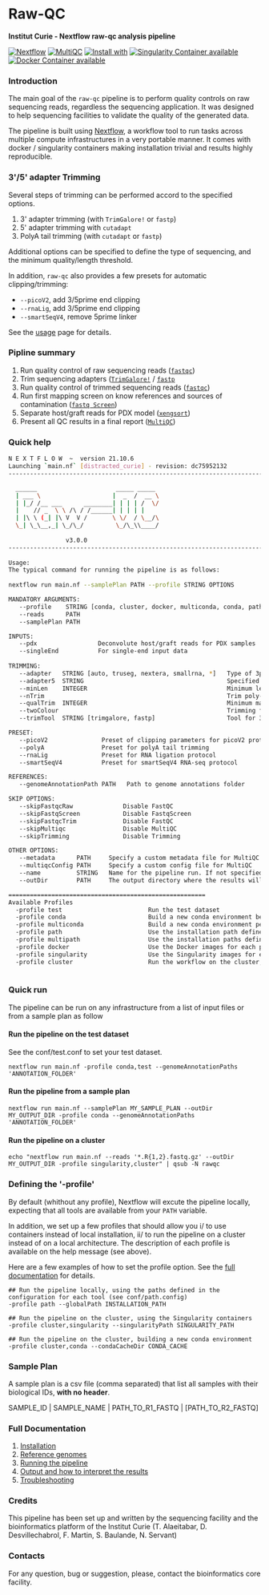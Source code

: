 # Raw-QC 

**Institut Curie - Nextflow raw-qc analysis pipeline**

[![Nextflow](https://img.shields.io/badge/nextflow-%E2%89%A50.32.0-brightgreen.svg)](https://www.nextflow.io/)
[![MultiQC](https://img.shields.io/badge/MultiQC-1.8-blue.svg)](https://multiqc.info/)
[![Install with](https://anaconda.org/anaconda/conda-build/badges/installer/conda.svg)](https://conda.anaconda.org/anaconda)
[![Singularity Container available](https://img.shields.io/badge/singularity-available-7E4C74.svg)](https://singularity.lbl.gov/)
[![Docker Container available](https://img.shields.io/badge/docker-available-003399.svg)](https://www.docker.com/)

### Introduction

The main goal of the `raw-qc` pipeline is to perform quality controls on raw sequencing reads, regardless the sequencing application.
It was designed to help sequencing facilities to validate the quality of the generated data.

The pipeline is built using [Nextflow](https://www.nextflow.io), a workflow tool to run tasks across multiple compute infrastructures in a very portable manner. 
It comes with docker / singularity containers making installation trivial and results highly reproducible.

### 3'/5' adapter Trimming

Several steps of trimming can be performed accord to the specified options.

1. 3' adapter trimming (with `TrimGalore!` or `fastp`)
2. 5' adapter trimming with `cutadapt`
3. PolyA tail trimming (with `cutadapt` or `fastp`)

Additional options can be specified to define the type of sequencing, and the minimum quality/length threshold.

In addition, `raw-qc` also provides a few presets for automatic clipping/trimming:
- `--picoV2`, add 3/5prime end clipping
- `--rnaLig`, add 3/5prime end clipping
- `--smartSeqV4`, remove 5prime linker

See the [usage](docs/usage.md) page for details.

### Pipline summary

1. Run quality control of raw sequencing reads ([`fastqc`](https://www.bioinformatics.babraham.ac.uk/projects/fastqc/))
2. Trim sequencing adapters ([`TrimGalore!`](https://github.com/FelixKrueger/TrimGalore) / [`fastp`](https://github.com/OpenGene/fastp)
3. Run quality control of trimmed sequencing reads ([`fastqc`](https://www.bioinformatics.babraham.ac.uk/projects/fastqc/))
4. Run first mapping screen on know references and sources of contamination ([`fastq Screen`](https://www.bioinformatics.babraham.ac.uk/projects/fastq_screen/))
5. Separate host/graft reads for PDX model ([`xengsort`](https://gitlab.com/genomeinformatics/xengsort))
6. Present all QC results in a final report ([`MultiQC`](http://multiqc.info/))

### Quick help

```bash
N E X T F L O W  ~  version 21.10.6
Launching `main.nf` [distracted_curie] - revision: dc75952132
------------------------------------------------------------------------

  ______                      _____ _____ 
  | ___ \                    |  _  /  __ \
  | |_/ /__ ___      ________| | | | /  \/
  |    // _  \ \ /\ / /______| | | | |    
  | |\ \ (_| |\ V  V /       \ \/  / \__/\
  \_| \_\__,_| \_/\_/         \_/\_\\____/
			
                v3.0.0
------------------------------------------------------------------------
							   
Usage:
The typical command for running the pipeline is as follows:
									   
nextflow run main.nf --samplePlan PATH --profile STRING OPTIONS

MANDATORY ARGUMENTS:
   --profile    STRING [conda, cluster, docker, multiconda, conda, path, multipath, singularity]  Configuration profile to use. Can use multiple (comma separated).
   --reads      PATH                                                                              Path to input data (must be surrounded with quotes)
   --samplePlan PATH                                                                              Path to sample plan (csv format) with raw reads (if `--reads` is not specified)

INPUTS:
   --pdx                 Deconvolute host/graft reads for PDX samples
   --singleEnd           For single-end input data
	
TRIMMING:
   --adapter   STRING [auto, truseg, nextera, smallrna, *]   Type of 3prime adapter to trim
   --adapter5  STRING                                        Specified cutadapt options for 5prime adapter trimming
   --minLen    INTEGER                                       Minimum length of trimmed sequences
   --nTrim                                                   Trim poly-N sequence at the end of the reads
   --qualTrim  INTEGER                                       Minimum mapping quality for trimming
   --twoColour                                               Trimming for NextSeq/NovaSeq sequencers
   --trimTool  STRING [trimgalore, fastp]                    Tool for 3prime adapter trimming and auto-detection

PRESET:
   --picoV2               Preset of clipping parameters for picoV2 protocol
   --polyA                Preset for polyA tail trimming
   --rnaLig               Preset for RNA ligation protocol
   --smartSeqV4           Preset for smartSeqV4 RNA-seq protocol

REFERENCES:
   --genomeAnnotationPath PATH   Path to genome annotations folder

SKIP OPTIONS:
   --skipFastqcRaw              Disable FastQC
   --skipFastqScreen            Disable FastqScreen
   --skipFastqcTrim             Disable FastQC
   --skipMultiqc                Disable MultiQC
   --skipTrimming               Disable Trimming

OTHER OPTIONS:
   --metadata      PATH     Specify a custom metadata file for MultiQC
   --multiqcConfig PATH     Specify a custom config file for MultiQC
   --name          STRING   Name for the pipeline run. If not specified, Nextflow will automatically generate a random mnemonic
   --outDir        PATH     The output directory where the results will be saved

=======================================================
Available Profiles
  -profile test                        Run the test dataset
  -profile conda                       Build a new conda environment before running the pipeline. Use `--condaCacheDir` to define the conda cache path
  -profile multiconda                  Build a new conda environment per process before running the pipeline. Use `--condaCacheDir` to define the conda cache path
  -profile path                        Use the installation path defined for all tools. Use `--globalPath` to define the insallation path
  -profile multipath                   Use the installation paths defined for each tool. Use `--globalPath` to define the insallation path
  -profile docker                      Use the Docker images for each process
  -profile singularity                 Use the Singularity images for each process. Use `--singularityPath` to define the insallation path
  -profile cluster                     Run the workflow on the cluster, instead of locally
  
```

### Quick run

The pipeline can be run on any infrastructure from a list of input files or from a sample plan as follow

#### Run the pipeline on the test dataset
See the conf/test.conf to set your test dataset.

```
nextflow run main.nf -profile conda,test --genomeAnnotationPaths 'ANNOTATION_FOLDER'

```

#### Run the pipeline from a sample plan

```
nextflow run main.nf --samplePlan MY_SAMPLE_PLAN --outDir MY_OUTPUT_DIR -profile conda --genomeAnnotationPaths 'ANNOTATION_FOLDER'

```

#### Run the pipeline on a cluster

```
echo "nextflow run main.nf --reads '*.R{1,2}.fastq.gz' --outDir MY_OUTPUT_DIR -profile singularity,cluster" | qsub -N rawqc

```

### Defining the '-profile'

By default (whithout any profile), Nextflow will excute the pipeline locally, expecting that all tools are available from your `PATH` variable.

In addition, we set up a few profiles that should allow you i/ to use containers instead of local installation, ii/ to run the pipeline on a cluster instead of on a local architecture.
The description of each profile is available on the help message (see above).

Here are a few examples of how to set the profile option. See the [full documentation](docs/profiles.md) for details.

```
## Run the pipeline locally, using the paths defined in the configuration for each tool (see conf/path.config)
-profile path --globalPath INSTALLATION_PATH 

## Run the pipeline on the cluster, using the Singularity containers
-profile cluster,singularity --singularityPath SINGULARITY_PATH 

## Run the pipeline on the cluster, building a new conda environment
-profile cluster,conda --condaCacheDir CONDA_CACHE 
```

### Sample Plan

A sample plan is a csv file (comma separated) that list all samples with their biological IDs, **with no header**.


SAMPLE_ID | SAMPLE_NAME | PATH_TO_R1_FASTQ | [PATH_TO_R2_FASTQ]

### Full Documentation

1. [Installation](docs/installation.md)
2. [Reference genomes](docs/referenceGenomes.md)
3. [Running the pipeline](docs/usage.md)
4. [Output and how to interpret the results](docs/output.md)
5. [Troubleshooting](docs/troubleshooting.md)

### Credits

This pipeline has been set up and written by the sequencing facility and the bioinformatics platform of the Institut Curie (T. Alaeitabar, D. Desvillechabrol, F. Martin, S. Baulande, N. Servant)

### Contacts

For any question, bug or suggestion, please, contact the bioinformatics core facility.


